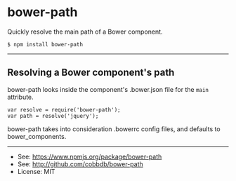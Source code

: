 # bower-path

Quickly resolve the main path of a Bower component.

    $ npm install bower-path

-------------
## Resolving a Bower component's path
bower-path looks inside the component's .bower.json file for the ```main``` attribute.

    var resolve = require('bower-path');
    var path = resolve('jquery');

bower-path takes into consideration .bowerrc config files, and defaults to bower_components.

---------
* See: https://www.npmjs.org/package/bower-path
* See: http://github.com/cobbdb/bower-path
* License: MIT
